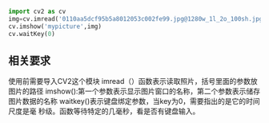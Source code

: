 ```python
import cv2 as cv
img=cv.imread('0110aa5dcf95b5a8012053c002fe99.jpg@1280w_1l_2o_100sh.jpg')
cv.imshow('mypicture',img)
cv.waitKey(0)
```
## 相关要求
使用前需要导入CV2这个模块
imread（）函数表示读取照片，括号里面的参数放图片的路径
imshow():第一个参数表示显示图片窗口的名称，第二个参数表示储存图片数据的名称
waitkey()表示键盘绑定参数，当key为0，需要指出的是它的时间尺度是毫
秒级。函数等待特定的几毫秒，看是否有键盘输入。
